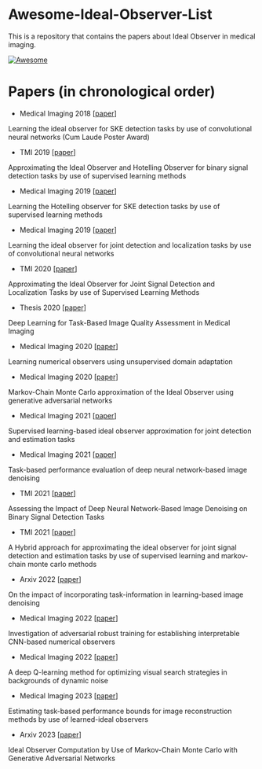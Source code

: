 # Awesome-Ideal-Observer-List

This is a repository that contains the papers about Ideal Observer in medical imaging.

[![Awesome](https://awesome.re/badge.svg)](https://awesome.re)

# Papers (in chronological order)

* Medical Imaging 2018 [[paper](https://www.spiedigitallibrary.org/conference-proceedings-of-spie/10577/1057719/Learning-the-ideal-observer-for-SKE-detection-tasks-by-use/10.1117/12.2293772.short)]

Learning the ideal observer for SKE detection tasks by use of convolutional neural networks (Cum Laude Poster Award)

* TMI 2019 [[paper](https://ieeexplore.ieee.org/abstract/document/8691467/)]

Approximating the Ideal Observer and Hotelling Observer for binary signal detection tasks by use of supervised learning methods

* Medical Imaging 2019 [[paper](https://www.spiedigitallibrary.org/conference-proceedings-of-spie/10952/1095208/Learning-the-Hotelling-observer-for-SKE-detection-tasks-by-use/10.1117/12.2512607.short)]

Learning the Hotelling observer for SKE detection tasks by use of supervised learning methods

* Medical Imaging 2019 [[paper](https://www.spiedigitallibrary.org/conference-proceedings-of-spie/10952/1095209/Learning-the-ideal-observer-for-joint-detection-and-localization-tasks/10.1117/12.2513016.short)]

Learning the ideal observer for joint detection and localization tasks by use of convolutional neural networks

* TMI 2020 [[paper](https://ieeexplore.ieee.org/abstract/document/9139307)]

Approximating the Ideal Observer for Joint Signal Detection and Localization Tasks by use of Supervised Learning Methods

* Thesis 2020 [[paper](https://www.proquest.com/docview/2466366596?pq-origsite=gscholar&fromopenview=true)]

Deep Learning for Task-Based Image Quality Assessment in Medical Imaging

* Medical Imaging 2020 [[paper](https://www.spiedigitallibrary.org/conference-proceedings-of-spie/11316/113160W/Learning-numerical-observers-using-unsupervised-domain-adaptation/10.1117/12.2549812.short)]

Learning numerical observers using unsupervised domain adaptation

* Medical Imaging 2020 [[paper](https://www.spiedigitallibrary.org/conference-proceedings-of-spie/11316/113160D/Markov-Chain-Monte-Carlo-approximation-of-the-Ideal-Observer-using/10.1117/12.2549732.short)]

Markov-Chain Monte Carlo approximation of the Ideal Observer using generative adversarial networks

* Medical Imaging 2021 [[paper](https://www.spiedigitallibrary.org/conference-proceedings-of-spie/11599/115990F/Supervised-learning-based-ideal-observer-approximation-for-joint-detection-and/10.1117/12.2582327.short?SSO=1)]

Supervised learning-based ideal observer approximation for joint detection and estimation tasks

* Medical Imaging 2021 [[paper](https://www.spiedigitallibrary.org/conference-proceedings-of-spie/11599/115990L/Task-based-performance-evaluation-of-deep-neural-network-based-image/10.1117/12.2582324.short)]

Task-based performance evaluation of deep neural network-based image denoising

* TMI 2021 [[paper](https://ieeexplore.ieee.org/abstract/document/9419965)]

Assessing the Impact of Deep Neural Network-Based Image Denoising on Binary Signal Detection Tasks

* TMI 2021 [[paper](https://ieeexplore.ieee.org/abstract/document/9648176/)]

A Hybrid approach for approximating the ideal observer for joint signal detection and estimation tasks by use of supervised learning and markov-chain monte carlo methods

* Arxiv 2022 [[paper](https://arxiv.org/pdf/2211.13303.pdf)]

On the impact of incorporating task-information in
learning-based image denoising

* Medical Imaging 2022 [[paper](https://www.spiedigitallibrary.org/conference-proceedings-of-spie/12035/1203514/Investigation-of-adversarial-robust-training-for-establishing-interpretable-CNN-based/10.1117/12.2613220.short)]

Investigation of adversarial robust training for establishing interpretable CNN-based numerical observers

* Medical Imaging 2022 [[paper](https://www.spiedigitallibrary.org/conference-proceedings-of-spie/12035/0000/A-deep-Q-learning-method-for-optimizing-visual-search-strategies/10.1117/12.2613133.short)]

A deep Q-learning method for optimizing visual search strategies in backgrounds of dynamic noise

* Medical Imaging 2023 [[paper](https://www.spiedigitallibrary.org/conference-proceedings-of-spie/12467/124670I/Estimating-task-based-performance-bounds-for-image-reconstruction-methods-by/10.1117/12.2655241.short)]

Estimating task-based performance bounds for image reconstruction methods by use of learned-ideal observers

* Arxiv 2023 [[paper](https://arxiv.org/abs/2304.00433)]

Ideal Observer Computation by Use of Markov-Chain Monte Carlo with Generative Adversarial Networks

